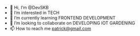 - 👋 Hi, I’m @DevSKB
- 👀 I’m interested in TECH
- 🌱 I’m currently learning FRONTEND DEVELOPMENT
- 💞️ I’m looking to collaborate on DEVELOPING IOT GARDENING
- 📫 How to reach me patrick@gmail.com

<!---
DevSKB/DevSKB is a ✨ special ✨ repository because its `README.md` (this file) appears on your GitHub profile.
You can click the Preview link to take a look at your changes.
--->

